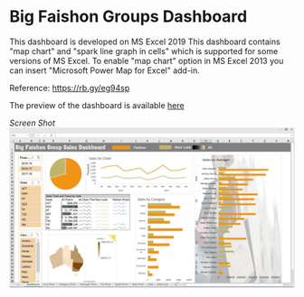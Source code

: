 # Big Faishon Groups Dashboard
This dashboard is developed on MS Excel 2019
This dashboard contains "map chart" and "spark line graph in cells" which is supported for some versions of MS Excel.
To enable "map chart" option in MS Excel 2013 you can insert "Microsoft Power Map for Excel" add-in. 

Reference: https://rb.gy/eg94sp

The preview of the dashboard is available [here](https://wcykpywbhadxw3z4fbulgw-on.drv.tw/www.bfg_dashboard.nj/BGF_Dashboard.htm) 

*Screen Shot*
![alt text](https://github.com/neerajw710/BFG-Dashboard/blob/main/BFG%20Dashboard.jpg?raw=true)


